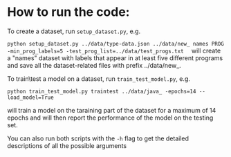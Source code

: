 # How to run the code:

To create a dataset, run ``setup_dataset.py``, e.g.

``python setup_dataset.py ../data/type-data.json ../data/new_ names PROG -min_prog_labels=5 -test_prog_list=../data/test_progs.txt 
``
will create a "names" dataset with labels that appear in at least five different programs and save all the dataset-related files with prefix ../data/new_.

To train\test a model on a dataset, run ``train_test_model.py``, e.g.

``python train_test_model.py traintest ../data/java_ -epochs=14 --load_model=True``

will train a model on the taraining part of the dataset for a maximum of 14 epochs and will then report the performance of the model on the testing set.

You can also run both scripts with the ``-h`` flag to get the detailed descriptions of all the possible arguments